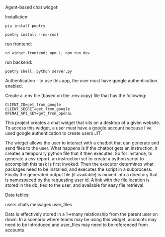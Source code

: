 Agent-based chat widget!

Installation:

```
pip install poetry 
```
```
poetry install --no-root
```
run frontend:
```
cd widget-frontend; npm i; npm run dev
```
run backend: 
```
poetry shell; python server.py
```


Authentication - to use this app, the user must have google authentication enabled.


Create a .env file (based on the .env.copy) file that has the following:
```
CLIENT_ID=get_from_google
CLIENT_SECRET=get_from_google
OPENAI_API_KEY=get_from_openai
```

This project creates a chat widget that sits on a desktop of a given website. To access this widget, a user must have a google account because I've used google authentication to create users JIT.

The widget allows the user to interact with a chatbot that can generate and send files to the user. What happens is if the chatbot gets an instruction, it creates a temporary python file that it then executes. So for instance, to generate a csv report, an instruction set to create a python script to accomplish this task is first invoked. Then the executor determines what packages need to be installed, and executes the script in a subprocess. Finally the generated output file (if available) is moved into a directory that is namespaced by the requesting user id. A link with the file location is stored in the db, tied to the user, and available for easy file retrieval. 

Data tables:

users
chats
messages
user_files

Data is effectively stored in a 1->many relationship from the parent user on down. In a scenario where teams may be using this widget, accounts may need to be introduced and user_files may need to be referenced from accounts

